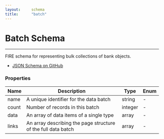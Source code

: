 ```yaml
---
layout:		schema
title:		"batch"
---
```


# Batch Schema

---

FIRE schema for representing bulk collections of bank objects.

 - [JSON Schema on GitHub](https://github.com/SuadeLabs/fire/blob/master/v1-dev/batch.json)

### Properties

Name | Description | Type | Enum
--- | --- | --- | ---
name | <div class="enum-description">A unique identifier for the data batch</div> | string | - 
count | <div class="enum-description">Number of records in this batch</div> | integer | - 
data | <div class="enum-description">An array of data items of a single type</div> | array | - 
links | <div class="enum-description">An array describing the page structure of the full data batch</div> | array | - 

